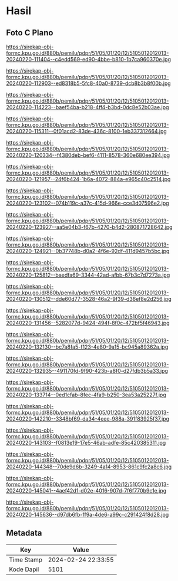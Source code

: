 # Hasil

## Foto C Plano

https://sirekap-obj-formc.kpu.go.id/880b/pemilu/pdpr/51/05/01/20/12/5105012012013-20240220-111404--c4edd569-ed90-4bbe-b810-1b7ca960370e.jpg

https://sirekap-obj-formc.kpu.go.id/880b/pemilu/pdpr/51/05/01/20/12/5105012012013-20240220-112903--ed8318b5-5fc8-40a0-8739-dcb8b3b8f00b.jpg

https://sirekap-obj-formc.kpu.go.id/880b/pemilu/pdpr/51/05/01/20/12/5105012012013-20240220-114223--baef54ba-b218-4ff4-b3bd-0dc8e52b03ae.jpg

https://sirekap-obj-formc.kpu.go.id/880b/pemilu/pdpr/51/05/01/20/12/5105012012013-20240220-115311--0f01acd2-83de-436c-8100-1eb337312664.jpg

https://sirekap-obj-formc.kpu.go.id/880b/pemilu/pdpr/51/05/01/20/12/5105012012013-20240220-120334--f4380deb-bef6-4111-8578-360e680ee394.jpg

https://sirekap-obj-formc.kpu.go.id/880b/pemilu/pdpr/51/05/01/20/12/5105012012013-20240220-121957--24f6b424-1b6a-4072-884a-e965c40c2514.jpg

https://sirekap-obj-formc.kpu.go.id/880b/pemilu/pdpr/51/05/01/20/12/5105012012013-20240220-123102--074b119c-a37c-415d-966e-cce3d07596e2.jpg

https://sirekap-obj-formc.kpu.go.id/880b/pemilu/pdpr/51/05/01/20/12/5105012012013-20240220-123927--aa5e04b3-f67b-4270-b4d2-280871728642.jpg

https://sirekap-obj-formc.kpu.go.id/880b/pemilu/pdpr/51/05/01/20/12/5105012012013-20240220-124921--0b37748b-d0a2-4f6e-92df-411d9457b5bc.jpg

https://sirekap-obj-formc.kpu.go.id/880b/pemilu/pdpr/51/05/01/20/12/5105012012013-20240220-125812--baedfa69-3344-42ad-afbb-67b3c7d7273a.jpg

https://sirekap-obj-formc.kpu.go.id/880b/pemilu/pdpr/51/05/01/20/12/5105012012013-20240220-130512--dde60d77-3528-46a2-9f39-d36ef8e2d256.jpg

https://sirekap-obj-formc.kpu.go.id/880b/pemilu/pdpr/51/05/01/20/12/5105012012013-20240220-131456--5282077d-9424-494f-8f0c-472bf5f46943.jpg

https://sirekap-obj-formc.kpu.go.id/880b/pemilu/pdpr/51/05/01/20/12/5105012012013-20240220-132130--bc7a8fa5-f123-4e80-9a15-bc945a89362a.jpg

https://sirekap-obj-formc.kpu.go.id/880b/pemilu/pdpr/51/05/01/20/12/5105012012013-20240220-132935--491170fd-9f90-423b-a8f0-d27fdb3b5a33.jpg

https://sirekap-obj-formc.kpu.go.id/880b/pemilu/pdpr/51/05/01/20/12/5105012012013-20240220-133714--0ed1cfab-8fec-4fa9-b250-3ea53a25227f.jpg

https://sirekap-obj-formc.kpu.go.id/880b/pemilu/pdpr/51/05/01/20/12/5105012012013-20240220-142210--3348bf69-da34-4eee-988a-391f83925f37.jpg

https://sirekap-obj-formc.kpu.go.id/880b/pemilu/pdpr/51/05/01/20/12/5105012012013-20240220-143103--f0813e19-17e5-46ab-adfe-85c420385311.jpg

https://sirekap-obj-formc.kpu.go.id/880b/pemilu/pdpr/51/05/01/20/12/5105012012013-20240220-144348--70de9d6b-3249-4a14-8953-861c9fc2a8c6.jpg

https://sirekap-obj-formc.kpu.go.id/880b/pemilu/pdpr/51/05/01/20/12/5105012012013-20240220-145041--4aef42d1-d02e-4016-907d-7f6f770b9c1e.jpg

https://sirekap-obj-formc.kpu.go.id/880b/pemilu/pdpr/51/05/01/20/12/5105012012013-20240220-145636--d97db6fb-ff9a-4de6-a99c-c291424f8d28.jpg


## Metadata

| Key        | Value               |
| ---------- | ------------------- |
| Time Stamp | 2024-02-24 22:33:55 |
| Kode Dapil | 5101                |



